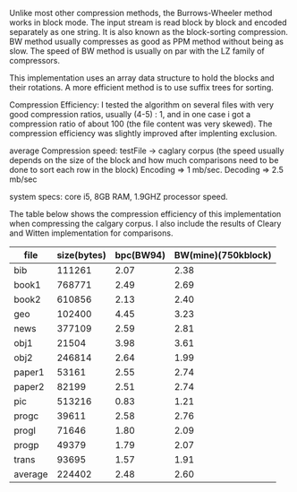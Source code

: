 Unlike most other compression methods, the Burrows-Wheeler method works in block mode. The input stream is read block by block
and encoded separately as one string. It is also known as the block-sorting compression. BW method usually compresses as good as
PPM method without being as slow. The speed of BW method is usually on par with the LZ family of compressors.

This implementation uses an array data structure to hold the blocks and their rotations. A more efficient method is to use suffix trees
for sorting.

Compression Efficiency:
I tested the algorithm on several files with very good compression ratios, usually (4-5) : 1, and in one case i got a compression ratio of about
100 (the file content was very skewed).
The compression efficiency was slightly improved after implenting exclusion.

average Compression speed: testFile -> caglary corpus
(the speed usually depends on the size of the block and how much comparisons need to be done to sort each row in the block)
Encoding => 1 mb/sec.
Decoding => 2.5 mb/sec

system specs: core i5, 8GB RAM, 1.9GHZ processor speed.

The table below shows the compression efficiency of this implementation when compressing the calgary corpus. I also include the 
results of Cleary and Witten implementation for comparisons.

|file    |   size(bytes)    |     bpc(BW94)     | BW(mine)(750kblock)  |
|--------|------------------|-------------------|----------------------|
|bib     |  111261			|      2.07		    |		2.38		   |
|book1   |  768771			|      2.49		    |		2.69		   |
|book2   |  610856			|      2.13		    |		2.40		   |
|geo     |  102400			|      4.45		    |		3.23		   |
|news    |  377109			|      2.59		    |		2.81		   |
|obj1    |  21504			|      3.98         |       3.61           |
|obj2    |  246814			|      2.64			|		1.99		   |
|paper1	 |  53161			|	   2.55			|		2.74		   |
|paper2	 |  82199			|	   2.51			|		2.74		   |
|pic     |  513216			|	   0.83			|		1.21		   |
|progc	 |  39611			|	   2.58			|		2.76		   |
|progl	 |  71646			|	   1.80			|		2.09		   |
|progp	 |  49379			|	   1.79			|		2.07		   |
|trans	 |  93695			|      1.57			|		1.91		   |
|average |  224402			|	   2.48			|		2.60		   |
